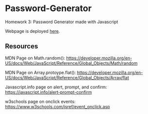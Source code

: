 # Password-Generator
Homework 3: Password Generator made with Javascript

Webpage is deployed [here](https://matthewronaldjohnson.github.io/Password-Generator/). 

## Resources 

MDN Page on Math.random(): https://developer.mozilla.org/en-US/docs/Web/JavaScript/Reference/Global_Objects/Math/random

MDN Page on Array.protoype.flat(): https://developer.mozilla.org/en-US/docs/Web/JavaScript/Reference/Global_Objects/Array/flat

Javascript.info page on alert, prompt, and confirm: https://javascript.info/alert-prompt-confirm

w3schools page on onclick events: https://www.w3schools.com/jsref/event_onclick.asp